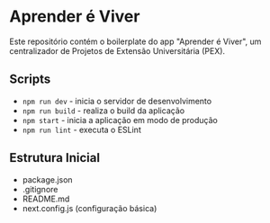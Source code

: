 # Aprender é Viver

Este repositório contém o boilerplate do app "Aprender é Viver", um centralizador de Projetos de Extensão Universitária (PEX).

## Scripts

- `npm run dev` - inicia o servidor de desenvolvimento
- `npm run build` - realiza o build da aplicação
- `npm start` - inicia a aplicação em modo de produção
- `npm run lint` - executa o ESLint

## Estrutura Inicial

- package.json
- .gitignore
- README.md
- next.config.js (configuração básica)